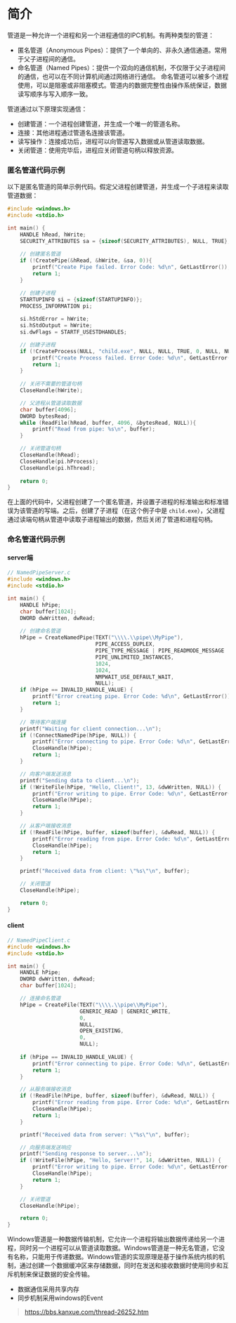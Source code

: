 # 简介
管道是一种允许一个进程和另一个进程通信的IPC机制。有两种类型的管道：
- 匿名管道（Anonymous Pipes）：提供了一个单向的、非永久通信通道。常用于父子进程间的通信。
- 命名管道（Named Pipes）：提供一个双向的通信机制，不仅限于父子进程间的通信，也可以在不同计算机间通过网络进行通信。
命名管道可以被多个进程使用，可以是阻塞或非阻塞模式。管道内的数据完整性由操作系统保证，数据读写顺序与写入顺序一致。

管道通过以下原理实现通信：
- 创建管道：一个进程创建管道，并生成一个唯一的管道名称。
- 连接：其他进程通过管道名连接该管道。
- 读写操作：连接成功后，进程可以向管道写入数据或从管道读取数据。
- 关闭管道：使用完毕后，进程应关闭管道句柄以释放资源。

### 匿名管道代码示例
以下是匿名管道的简单示例代码。假定父进程创建管道，并生成一个子进程来读取管道数据：
```cpp
#include <windows.h>
#include <stdio.h>

int main() {
    HANDLE hRead, hWrite;
    SECURITY_ATTRIBUTES sa = {sizeof(SECURITY_ATTRIBUTES), NULL, TRUE};
    
    // 创建匿名管道
    if (!CreatePipe(&hRead, &hWrite, &sa, 0)){
        printf("Create Pipe failed. Error Code: %d\n", GetLastError());
        return 1;
    }

    // 创建子进程
    STARTUPINFO si = {sizeof(STARTUPINFO)};
    PROCESS_INFORMATION pi;
    
    si.hStdError = hWrite;
    si.hStdOutput = hWrite;
    si.dwFlags = STARTF_USESTDHANDLES;

    // 创建子进程  
    if (!CreateProcess(NULL, "child.exe", NULL, NULL, TRUE, 0, NULL, NULL, &si, &pi)){
        printf("Create Process failed. Error Code: %d\n", GetLastError());
        return 1;
    }
    
    // 关闭不需要的管道句柄
    CloseHandle(hWrite);

    // 父进程从管道读取数据
    char buffer[4096];
    DWORD bytesRead;
    while (ReadFile(hRead, buffer, 4096, &bytesRead, NULL)){
        printf("Read from pipe: %s\n", buffer);
    }

    // 关闭管道句柄
    CloseHandle(hRead);
    CloseHandle(pi.hProcess);
    CloseHandle(pi.hThread);
    
    return 0;
}
```
在上面的代码中，父进程创建了一个匿名管道，并设置子进程的标准输出和标准错误为该管道的写端。之后，创建了子进程（在这个例子中是 `child.exe`），父进程通过读端句柄从管道中读取子进程输出的数据，然后关闭了管道和进程句柄。

### 命名管道代码示例
#### server端
```cpp
// NamedPipeServer.c
#include <windows.h>
#include <stdio.h>

int main() {
    HANDLE hPipe;
    char buffer[1024];
    DWORD dwWritten, dwRead;
 
    // 创建命名管道
    hPipe = CreateNamedPipe(TEXT("\\\\.\\pipe\\MyPipe"),
                            PIPE_ACCESS_DUPLEX,
                            PIPE_TYPE_MESSAGE | PIPE_READMODE_MESSAGE | PIPE_WAIT,
                            PIPE_UNLIMITED_INSTANCES,
                            1024,
                            1024,
                            NMPWAIT_USE_DEFAULT_WAIT,
                            NULL);
    if (hPipe == INVALID_HANDLE_VALUE) {
        printf("Error creating pipe. Error Code: %d\n", GetLastError());
        return 1;
    }

    // 等待客户端连接
    printf("Waiting for client connection...\n");
    if (!ConnectNamedPipe(hPipe, NULL)) {
        printf("Error connecting to pipe. Error Code: %d\n", GetLastError());
        CloseHandle(hPipe);
        return 1;
    }

    // 向客户端发送消息
    printf("Sending data to client...\n");
    if (!WriteFile(hPipe, "Hello, Client!", 13, &dwWritten, NULL)) {
        printf("Error writing to pipe. Error Code: %d\n", GetLastError());
        CloseHandle(hPipe);
        return 1;
    }

    // 从客户端接收消息
    if (!ReadFile(hPipe, buffer, sizeof(buffer), &dwRead, NULL)) {
        printf("Error reading from pipe. Error Code: %d\n", GetLastError());
        CloseHandle(hPipe);
        return 1;
    }

    printf("Received data from client: \"%s\"\n", buffer);

    // 关闭管道
    CloseHandle(hPipe);

    return 0;
}
```
#### client
```cpp
// NamedPipeClient.c
#include <windows.h>
#include <stdio.h>

int main() {
    HANDLE hPipe;
    DWORD dwWritten, dwRead;
    char buffer[1024];

    // 连接命名管道
    hPipe = CreateFile(TEXT("\\\\.\\pipe\\MyPipe"),
                       GENERIC_READ | GENERIC_WRITE,
                       0,
                       NULL,
                       OPEN_EXISTING,
                       0,
                       NULL);
    
    if (hPipe == INVALID_HANDLE_VALUE) {
        printf("Error connecting to pipe. Error Code: %d\n", GetLastError());
        return 1;
    }

    // 从服务端接收消息
    if (!ReadFile(hPipe, buffer, sizeof(buffer), &dwRead, NULL)) {
        printf("Error reading from pipe. Error Code: %d\n", GetLastError());
        CloseHandle(hPipe);
        return 1;
    }

    printf("Received data from server: \"%s\"\n", buffer);

    // 向服务端发送响应
    printf("Sending response to server...\n");
    if (!WriteFile(hPipe, "Hello, Server!", 14, &dwWritten, NULL)) {
        printf("Error writing to pipe. Error Code: %d\n", GetLastError());
        CloseHandle(hPipe);
        return 1;
    }

    // 关闭管道
    CloseHandle(hPipe);

    return 0;
}
```

Windows管道是一种数据传输机制，它允许一个进程将输出数据传递给另一个进程，同时另一个进程可以从管道读取数据。Windows管道是一种无名管道，它没有名称，只能用于传递数据。Windows管道的实现原理是基于操作系统内核的机制，通过创建一个数据缓冲区来存储数据，同时在发送和接收数据时使用同步和互斥机制来保证数据的安全传输。
- 数据通信采用共享内存
- 同步机制采用windows的Event
> https://bbs.kanxue.com/thread-26252.htm
